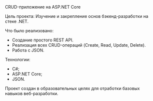 CRUD-приложение на ASP.NET Core

Цель проекта: Изучение и закрепление основ бэкенд-разработки на стеке .NET.

Что было реализовано:

- Создание простого REST API.
- Реализация всех CRUD-операций (Create, Read, Update, Delete).
- Работа с JSON.

Технологии: 
- C#;
- ASP.NET Core;
- JSON.

Проект создан в образовательных целях для отработки базовых навыков веб-разработки.
